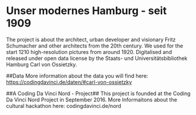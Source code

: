 # Unser modernes Hamburg - seit 1909
The project is about the architect, urban developer and visionary Fritz Schumacher and other architects from the 20th century. We used for the start 1210 high-resolution pictures from around 1920. Digitalised and released under open data license by the Staats- und Universitätsbibliothek Hamburg Carl von Ossietzky. 

##Data
More information about the data you will find here: 
https://codingdavinci.de/daten/#carl-von-ossietzky

##A Coding Da Vinci Nord - Project##
This project is founded at the Coding Da Vinci Nord Project in September 2016. More Informaitons about the cultural hackathon here: codingdavinci.de/nord